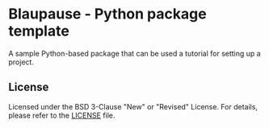 # Blaupause - Python package template

A sample Python-based package that can be used a tutorial for setting up a project.


## License

Licensed under the BSD 3-Clause "New" or "Revised" License. For details, please refer to the [LICENSE](LICENSE) file.
